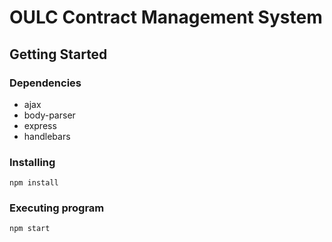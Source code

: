 # OULC Contract Management System

## Getting Started

### Dependencies

* ajax
* body-parser
* express
* handlebars

### Installing

```
npm install
```

### Executing program

```
npm start
```